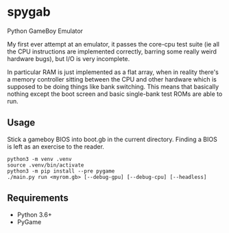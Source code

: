 # spygab
Python GameBoy Emulator

My first ever attempt at an emulator, it passes the core-cpu test suite
(ie all the CPU instructions are implemented correctly, barring some really
weird hardware bugs), but I/O is very incomplete.

In particular RAM is just implemented as a flat array, when in reality
there's a memory controller sitting between the CPU and other hardware
which is supposed to be doing things like bank switching. This means that
basically nothing except the boot screen and basic single-bank test ROMs
are able to run.

## Usage

Stick a gameboy BIOS into boot.gb in the current directory. Finding a BIOS
is left as an exercise to the reader.

```
python3 -m venv .venv
source .venv/bin/activate
python3 -m pip install --pre pygame
./main.py run <myrom.gb> [--debug-gpu] [--debug-cpu] [--headless]
```

## Requirements

- Python 3.6+
- PyGame

